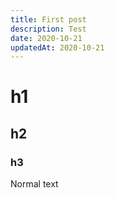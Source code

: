 ```yaml
---
title: First post
description: Test
date: 2020-10-21
updatedAt: 2020-10-21
---
```


# h1
## h2
### h3

Normal text